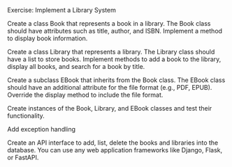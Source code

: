 Exercise: Implement a Library System
 
Create a class Book that represents a book in a library.
The Book class should have attributes such as title, author, and ISBN.
Implement a method to display book information.
 
Create a class Library that represents a library.
The Library class should have a list to store books.
Implement methods to add a book to the library, display all books, and search for a book by title.
 
Create a subclass EBook that inherits from the Book class.
The EBook class should have an additional attribute for the file format (e.g., PDF, EPUB).
Override the display method to include the file format.
 
Create instances of the Book, Library, and EBook classes and test their functionality.
 
Add exception handling
 
 
Create an API interface to add, list, delete the books and libraries into the database.
You can use any web application frameworks like Django, Flask, or FastAPI.
